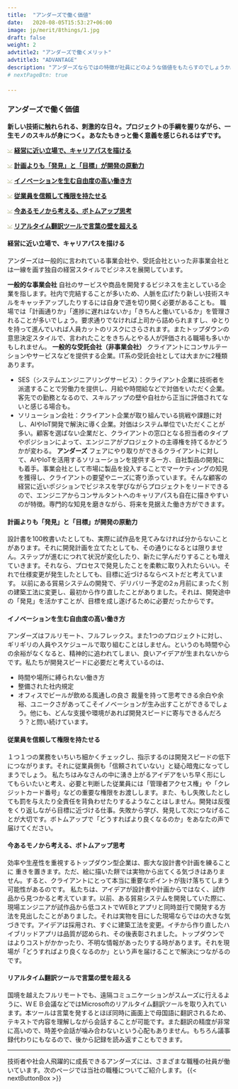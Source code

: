 ```yaml
---
title:  "アンダーズで働く価値"
date:   2020-08-05T15:53:27+06:00
image: jp/merit/8things/1.jpg
draft: false
weight: 2 
advtitle2: "アンダーズで働くメリット"
advtitle3: "ADVANTAGE"
description: "アンダーズならではの特徴が社員にどのような価値をもたらすのでしょうか。次のページでは「アンダーズで働くメリット」について解説します。"
# nextPageBtn: true

---
```


### アンダーズで働く価値

**新しい技術に触れられる、刺激的な日々。プロジェクトの手綱を握りながら、一生モノのスキルが身につく。 あなたもきっと働く意義を感じられるはずです。**  

![Image not available](../../ico_arw_page_anchor.webp "Title")  [**経営に近い立場で、キャリアパスを描ける**](#経営に近い立場で、キャリアパスを描ける)    
 
![Image not available](../../ico_arw_page_anchor.webp "Title")  [**計画よりも「発見」と「目標」が開発の原動力**](#計画よりも「発見」と「目標」が開発の原動力)   

![Image not available](../../ico_arw_page_anchor.webp "Title")  [**イノベーションを生む自由度の高い働き方**](#イノベーションを生む自由度の高い働き方)    
 
![Image not available](../../ico_arw_page_anchor.webp "Title")  [**従業員を信頼して権限を持たせる**](#従業員を信頼して権限を持たせる)  

![Image not available](../../ico_arw_page_anchor.webp "Title")  [**今あるモノから考える、ボトムアップ思考**](#今あるモノから考える、ボトムアップ思考)  

![Image not available](../../ico_arw_page_anchor.webp "Title")  [**リアルタイム翻訳ツールで言葉の壁を超える**](#リアルタイム翻訳ツールで言葉の壁を超える)  

#### 経営に近い立場で、キャリアパスを描ける
アンダーズは一般的に言われている事業会社や、受託会社といった非事業会社とは一線を画す独自の経営スタイルでビジネスを展開しています。

**一般的な事業会社** 
自社のサービスや商品を開発するビジネスを主としている企業を指します。社内で完結することが多いため、人脈を広げたり新しい技術スキルをキャッチアップしたりするには自身で道を切り開く必要があることも。
職場では「計画通りか」「進捗に遅れはないか」「きちんと働いているか」を管理されることが多いでしょう。要求通りでなければ上司から詰められますし、ゆとりを持って進んでいれば人員カットのリスクにさらされます。またトップダウンの意思決定スタイルで、言われたことをきちんとやる人が評価される職場も多いかもしれません。 
**一般的な受託会社（非事業会社）** 
クライアントにコンサルテーションやサービスなどを提供する企業。IT系の受託会社としては大まかに2種類あります。 
- SES（システムエンジニアリングサービス）：クライアント企業に技術者を派遣することで労働力を提供し、月給や時間給などで対価をいただく企業。客先での勤務となるので、スキルアップの壁や自社から正当に評価されてないと感じる場合も。 
- ソリューション会社：クライアント企業が取り組んでいる挑戦や課題に対し、AIやIoT開発で解決に導く企業。対価はシステム単位でいただくことが多い。顧客を選ばない企業だと、クライアントの窓口となる担当者のタイプやポジションによって、エンジニアがプロジェクトの主導権を持てるかどうかが変わる。 
**アンダーズ** 
フェアにやり取りができるクライアントに対して、AIやIoTを活用するソリューションを提供する一方、自社製品の開発にも着手。事業会社として市場に製品を投入することでマーケティングの知見を獲得し、クライアントの要望やニーズに寄り添っています。そんな顧客の経営に近いポジションでビジネスを学びながらプロジェクトをリードできるので、エンジニアからコンサルタントへのキャリアパスも自在に描きやすいのが特徴。専門的な知見を磨きながら、将来を見据えた働き方ができます。 

#### 計画よりも「発見」と「目標」が開発の原動力
設計書を100枚書いたとしても、実際に試作品を見てみなければ分からないことがあります。それに開発計画を立てたとしても、その通りになるとは限りません。ステップが進むにつれて状況が変化したり、新たに学んだりすることも増えていきます。それなら、プロセスで発見したことを柔軟に取り入れたらいい。それで仕様変更が発生したとしても、目標に近づけるならベストだと考えています。 
以前にある貿易システムの開発で、デリバリー予定の2ヵ月前にまったく別の建築工法に変更し、最初から作り直したことがありました。それは、開発途中の「発見」を活かすことが、目標を成し遂げるために必要だったからです。

#### イノベーションを生む自由度の高い働き方  
アンダーズはフルリモート、フルフレックス。また1つのプロジェクトに対し、ギリギリの人員やスケジュールで取り組むことはしません。というのも時間や心の余裕がなくなると、精神的に追われてしまい、良いアイデアが生まれないからです。私たちが開発スピードに必要だと考えているのは、
- 時間や場所に縛られない働き方
- 整備された社内規定
- オフィスでビールが飲める風通しの良さ 
裁量を持って思考できる余白や余裕、ユニークさがあってこそイノベーションが生み出すことができるでしょう。他にも、どんな支援や環境があれば開発スピードに寄与できるんだろう？と問い続けています。

#### 従業員を信頼して権限を持たせる
１つ１つの業務をいちいち細かくチェックし、指示するのは開発スピードの低下につながります。それに従業員側も「信頼されていない」と疑心暗鬼になってしまうでしょう。 
私たちはみなさんの中に湧き上がるアイデアをいち早く形にしてもらいたいと考え、必要と判断した従業員には「管理者アクセス権」や「クレジットカード番号」などの重要な権限をお渡しします。また、もし失敗したとしても罰を与えたり全責任を背負わせたりするようなことはしません。開発は反復をくり返しながら目標に近づける仕事。失敗から学び、発見して次につなげることが大切です。ボトムアップで「どうすればより良くなるのか」をあなたの声で届けてください。

#### 今あるモノから考える、ボトムアップ思考
効率や生産性を重視するトップダウン型企業は、膨大な設計書や計画を練ることに 重きを置きます。ただ、絵に描いた餅では実物から出てくる気づきはありません。すると、クライアントにとって本当に重要なポイントが抜け落ちてしまう可能性があるのです。 
 私たちは、アイデアが設計書や計画からではなく、試作品から見つかると考えています。以前、ある貿易システムを開発していた際に、現場エンジニアが試作品から低コストでWEBとアプリと同時並行で開発する方法を見出したことがありました。それは実物を目にした現場ならではの大きな気づきです。アイデアは採用され、すぐに建築工法を変更。イチから作り直したハイブリッドアプリは品質が認められ、その後表彰されました。トップダウンではよりコストがかかったり、不明な情報があったりする時があります。それを現場が「どうすればより良くなるのか」という声を届けることで解決につながるのです。

#### リアルタイム翻訳ツールで言葉の壁を超える
国境を越えたフルリモートでも、遠隔コミュニケーションがスムーズに行えるように、ＷＥＢ会議などではMicrosoftのリアルタイム翻訳ツールを取り入れています。本ツールは言葉を発するとほぼ同時に画面上で母国語に翻訳されるため、テキストで内容を理解しながら会話することが可能です。また翻訳の精度が非常に高いので、時差や会話が噛み合わないという心配もありません。もちろん議事録代わりにもなるので、後から記録を読み返すこともできます。

---   

技術者や社会人飛躍的に成長できるアンダーズには、さまざまな職種の社員が働いています。次のページでは当社の職種についてご紹介します。 
{{< nextButtonBox >}}
